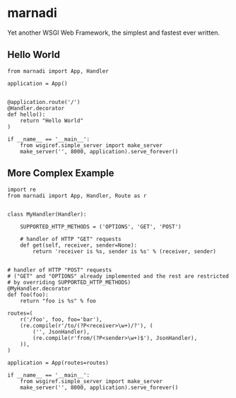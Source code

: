marnadi
=======

Yet another WSGI Web Framework, the simplest and fastest ever written.

Hello World
-------
    from marnadi import App, Handler

    application = App()


    @application.route('/')
    @Handler.decorator
    def hello():
        return "Hello World"
    )

    if __name__ == '__main__':
        from wsgiref.simple_server import make_server
        make_server('', 8000, application).serve_forever()

More Complex Example
-------

    import re
    from marnadi import App, Handler, Route as r


    class MyHandler(Handler):

        SUPPORTED_HTTP_METHODS = ('OPTIONS', 'GET', 'POST')

        # handler of HTTP "GET" requests
        def get(self, receiver, sender=None):
            return 'receiver is %s, sender is %s' % (receiver, sender)


    # handler of HTTP "POST" requests
    # ("GET" and "OPTIONS" already implemented and the rest are restricted
    # by overriding SUPPORTED_HTTP_METHODS)
    @MyHandler.decorator
    def foo(foo):
        return "foo is %s" % foo

    routes=(
        r('/foo', foo, foo='bar'),
        (re.compile(r'/to/(?P<receiver>\w+)/?'), (
            ('', JsonHandler),
            (re.compile(r'from/(?P<sender>\w+)$'), JsonHandler),
        )),
    )

    application = App(routes=routes)

    if __name__ == '__main__':
        from wsgiref.simple_server import make_server
        make_server('', 8000, application).serve_forever()
